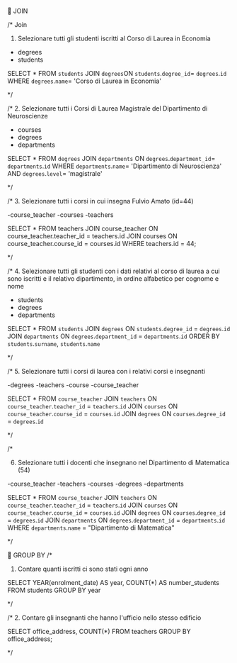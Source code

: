 📌 JOIN

/\* Join

1. Selezionare tutti gli studenti iscritti al Corso di Laurea in Economia

- degrees
- students

SELECT \*
FROM `students`
JOIN `degrees`ON `students`.`degree_id`= `degrees`.`id`
WHERE `degrees`.`name`= 'Corso di Laurea in Economia'

\*/

/\* 2. Selezionare tutti i Corsi di Laurea Magistrale del Dipartimento di Neuroscienze

- courses
- degrees
- departments

SELECT \*
FROM `degrees`
JOIN `departments` ON `degrees`.`department_id`= `departments`.`id`
WHERE `departments`.`name`= 'Dipartimento di Neuroscienza' AND `degrees`.`level`= 'magistrale'

\*/

/\* 3. Selezionare tutti i corsi in cui insegna Fulvio Amato (id=44)

-course_teacher
-courses
-teachers

SELECT \*
FROM teachers
JOIN course_teacher ON course_teacher.teacher_id = teachers.id
JOIN courses ON course_teacher.course_id = courses.id
WHERE teachers.id = 44;

\*/

/\* 4. Selezionare tutti gli studenti con i dati relativi al corso di laurea a cui sono iscritti e il relativo dipartimento, in ordine alfabetico per cognome e nome

- students
- degrees
- departments

SELECT \*
FROM `students`
JOIN `degrees` ON `students`.`degree_id` = `degrees`.`id`
JOIN `departments` ON `degrees`.`department_id` = `departments`.`id`
ORDER BY `students`.`surname`, `students`.`name`

\*/

/\* 5. Selezionare tutti i corsi di laurea con i relativi corsi e insegnanti

-degrees
-teachers
-course
-course_teacher

SELECT \*
FROM `course_teacher`
JOIN `teachers` ON `course_teacher`.`teacher_id` = `teachers`.`id`
JOIN `courses` ON `course_teacher`.`course_id` = `courses`.`id`
JOIN `degrees` ON `courses`.`degree_id` = `degrees`.`id`

\*/

/\*

6. Selezionare tutti i docenti che insegnano nel Dipartimento di Matematica (54)

-course_teacher
-teachers
-courses
-degrees
-departments

SELECT \*
FROM `course_teacher`
JOIN `teachers` ON `course_teacher`.`teacher_id` = `teachers`.`id`
JOIN `courses` ON `course_teacher`.`course_id` = `courses`.`id`
JOIN `degrees` ON `courses`.`degree_id` = `degrees`.`id`
JOIN `departments` ON `degrees`.`department_id` = `departments`.`id`
WHERE `departments`.`name` = "Dipartimento di Matematica"

\*/

📌 GROUP BY
/\*

1. Contare quanti iscritti ci sono stati ogni anno

SELECT YEAR(enrolment_date) AS year, COUNT(\*) AS number_students
FROM students
GROUP BY year

\*/

/\* 2. Contare gli insegnanti che hanno l'ufficio nello stesso edificio

SELECT office_address, COUNT(\*)
FROM teachers
GROUP BY office_address;

\*/
